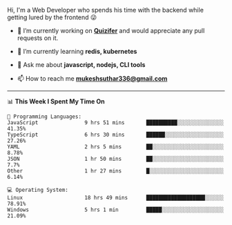 Hi, I'm a Web Developer who spends his time with the backend while getting lured by the frontend 😜

- 🔭 I’m currently working on **[Quizifer](https://github.com/SutharMukesh/Quizifer/)** and would appreciate any pull requests on it.

- 🌱 I’m currently learning **redis, kubernetes**

- 💬 Ask me about **javascript, nodejs, CLI tools**

- 📫 How to reach me **mukeshsuthar336@gmail.com**

---
<!--START_SECTION:waka-->
📊 **This Week I Spent My Time On** 

```text
💬 Programming Languages: 
JavaScript               9 hrs 51 mins       ██████████░░░░░░░░░░░░░░░   41.35% 
TypeScript               6 hrs 30 mins       ██████░░░░░░░░░░░░░░░░░░░   27.26% 
YAML                     2 hrs 5 mins        ██░░░░░░░░░░░░░░░░░░░░░░░   8.78% 
JSON                     1 hr 50 mins        ██░░░░░░░░░░░░░░░░░░░░░░░   7.7% 
Other                    1 hr 27 mins        █░░░░░░░░░░░░░░░░░░░░░░░░   6.14%

💻 Operating System: 
Linux                    18 hrs 49 mins      ███████████████████░░░░░░   78.91% 
Windows                  5 hrs 1 min         █████░░░░░░░░░░░░░░░░░░░░   21.09%

```


<!--END_SECTION:waka-->

